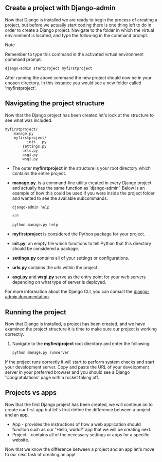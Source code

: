 [1]: https://docs.djangoproject.com/en/3.1/ref/django-admin/ "Command-line Utility"

## Create a project with Django-admin

Now that Django is installed we are ready to begin the process of creating a project, but before we actually start coding there is one thing left to do in order to create a Django project. Navigate to the folder in which the virtual environment is located, and type the following in the command prompt.

> [!NOTE] 
> Remember to type this command in the activated virtual environment command prompt.

```bash
django-admin startproject myfirstproject
```

After running the above command the new project should now be in your chosen directory. In this instance you would see a new folder called 'myfirstproject'.

## Navigating the project structure

Now that the Django project has been created let's look at the structure to see what was included.

```text
myfirstproject/
    manage.py
    myfirstproject/
        __init__.py
        settings.py
        urls.py
        asgi.py
        wsgi.py
```

- The outer **myfirstproject** in the structure is your root directory which contains the entire project.
- **manage.py**. is a command-line utility created in every Django project and actually has the same function as 'django-admin'. Below is an example of how this could be used if you were inside the project folder and wanted to see the available subcommands. 

    ```bash   
    django-admin help
   
    #OR

    python manage.py help
    ``` 

- **myfirstproject** is considered the Python package for your project.
- **init.py**, an empty file which functions to tell Python that this directory should be considered a package.
- **settings.py** contains all of your settings or configurations.
- **urls.py** contains the urls within the project.
- **asgi.py** and **wsgi.py** serve as the entry point for your web servers depending on what type of server is deployed.

For more information about the Django CLI, you can consult the [django-admin documentation][1].

## Running the project

Now that Django is installed, a project has been created, and we have examined the project structure it is time to make sure our project is working correctly.

1. Navigate to the **myfirstproject** root directory and enter the following.

    ```bash      
    python manage.py runserver
    ```

If the project runs correctly it will start to perform system checks and start your development server. Copy and paste the URL of your development server in your preferred browser and you should see a Django 'Congratulations' page with a rocket taking off.

## Projects vs apps

Now that the first Django project has been created, we will continue on to create our first app but let's first define the difference between a project and an app. 

- App - provides the instructions of how a web application should function such as our "Hello, world!" app that we will be creating next.
- Project - contains all of the necessary settings or apps for a specific website.
        
Now that we know the difference between a project and an app let's move to our next task of creating an app!

